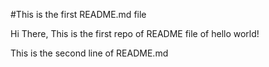 #This is the first README.md file

Hi There, This is the first repo of README file of hello world!

This is the second line of README.md
